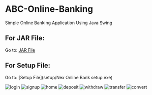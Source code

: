 # ABC-Online-Banking
Simple Online Banking Application Using Java Swing
## For JAR File:  
Go to: [JAR File](target/Nex-Online-Banking-1.0-SNAPSHOT-jar-with-dependencies.jar)  

## For Setup File:   
Go to: [Setup File](setup/Nex Online Bank setup.exe)   

![login](https://user-images.githubusercontent.com/83073238/209364523-c11dbb8d-47af-42b9-988e-224809739a86.png)
![signup](https://user-images.githubusercontent.com/83073238/209364531-e92cbced-3715-4b27-ab6b-29b8543d93d2.png)
![home](https://user-images.githubusercontent.com/83073238/209364549-f2f4f75b-6ff7-4000-88cd-66862f8f8ff3.png)
![deposit](https://user-images.githubusercontent.com/83073238/209364547-82614c46-653d-4d6e-96e3-045fcf7e70d3.png)
![withdraw](https://user-images.githubusercontent.com/83073238/209364545-f3e23d50-1526-4244-91c2-a21f95440c66.png)
![transfer](https://user-images.githubusercontent.com/83073238/209364542-a7780901-69e1-4ad3-84b8-7c86427cf9b8.png)
![convert](https://user-images.githubusercontent.com/83073238/209364541-1a536dd9-3d88-4ef4-8302-05825f939b32.png)
